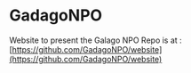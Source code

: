 # GadagoNPO
Website to present the Galago NPO
Repo is at : [https://github.com/GadagoNPO/website](https://github.com/GadagoNPO/website)